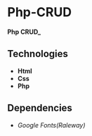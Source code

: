 # Php-CRUD

**Php CRUD_**

## Technologies

-   **Html**
-   **Css**
-   **Php**


## Dependencies

-  *Google Fonts(Raleway)*